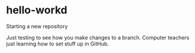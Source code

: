 # hello-workd
Starting a new repository

Just testing to see how you make changes to a branch. Computer teachers just learning how to set stuff up in GitHub.
